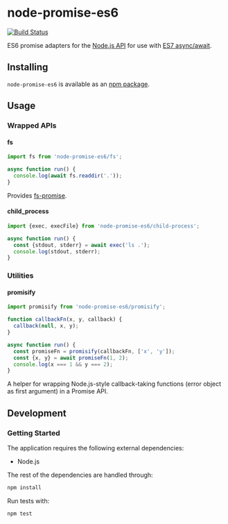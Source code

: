 # node-promise-es6
[![Build Status](https://travis-ci.org/vinsonchuong/node-promise-es6.svg?branch=master)](https://travis-ci.org/vinsonchuong/node-promise-es6)

ES6 promise adapters for the [Node.js API](https://nodejs.org/api/) for use
with [ES7 async/await](https://github.com/lukehoban/ecmascript-asyncawait).

## Installing
`node-promise-es6` is available as an
[npm package](https://www.npmjs.com/package/node-promise-es6).

## Usage

### Wrapped APIs

#### fs
```js
import fs from 'node-promise-es6/fs';

async function run() {
  console.log(await fs.readdir('.'));
}
```

Provides [fs-promise](https://www.npmjs.com/package/fs-promise).

#### child_process
```js
import {exec, execFile} from 'node-promise-es6/child-process';

async function run() {
  const {stdout, stderr} = await exec('ls .');
  console.log(stdout, stderr);
}
```

### Utilities

#### promisify
```js
import promisify from 'node-promise-es6/promisify';

function callbackFn(x, y, callback) {
  callback(null, x, y);
}

async function run() {
  const promiseFn = promisify(callbackFn, ['x', 'y']);
  const {x, y} = await promiseFn(1, 2);
  console.log(x === 1 && y === 2);
}
```

A helper for wrapping Node.js-style callback-taking functions (error object as
first argument) in a Promise API.

## Development
### Getting Started
The application requires the following external dependencies:
* Node.js

The rest of the dependencies are handled through:
```bash
npm install
```

Run tests with:
```bash
npm test
```
